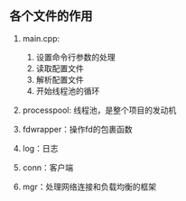 ## 各个文件的作用
1. main.cpp:
    1. 设置命令行参数的处理
    2. 读取配置文件
    3. 解析配置文件
    4. 开始线程池的循环

2. processpool: 线程池，是整个项目的发动机
3. fdwrapper：操作fd的包裹函数
4. log：日志
5. conn：客户端
6. mgr：处理网络连接和负载均衡的框架
